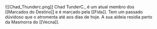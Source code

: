 ![[Chad_Thunderc.png]]
Chad TunderC., é um atual membro dos [[Marcados do Destino]] e é marcado pela [[Fida]]. Tem um passado dúvidoso que o atromenta até aos dias de hoje. 
A sua aldeia residia perto da Masmorra do [[Vecna]].